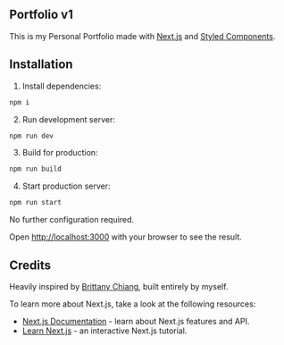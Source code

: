 ## Portfolio v1

This is my Personal Portfolio made with [Next.js](https://nextjs.org/) and [Styled Components](https://styled-components.com/).

## Installation

1. Install dependencies:

```bash
npm i
```

2. Run development server:

```bash
npm run dev
```

3. Build for production:

```bash
npm run build
```

4. Start production server:

```bash
npm run start
```

No further configuration required.

Open [http://localhost:3000](http://localhost:3000) with your browser to see the result.

## Credits

Heavily inspired by [Brittany Chiang](https://github.com/bchiang7/v4), built entirely by myself.

To learn more about Next.js, take a look at the following resources:

-   [Next.js Documentation](https://nextjs.org/docs) - learn about Next.js features and API.
-   [Learn Next.js](https://nextjs.org/learn) - an interactive Next.js tutorial.
